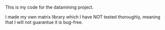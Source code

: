 This is my code for the datamining project.

I made my own matrix library which I have NOT tested thoroughly, meaning that I will not guarantue it is bug-free.